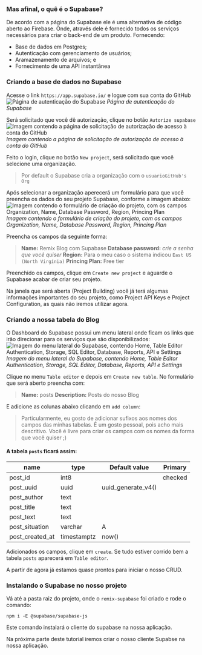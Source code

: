 ### Mas afinal, o quê é o Supabase?
De acordo com a página do Supabase ele é uma alternativa de código aberto ao Firebase. Onde, através dele é fornecido todos os serviços necessários para criar o back-end de um produto. Fornecendo:
- Base de dados em Postgres;
- Autenticação com gerenciamento de usuários;
- Aramazenamento de arquivos; e
- Fornecimento de uma API instantânea

### Criando a base de dados no Supabase
Acesse o link `https://app.supabase.io/` e logue com sua conta do GitHub
![Página de autenticação do Supabase](https://dev-to-uploads.s3.amazonaws.com/uploads/articles/zf4xd0xg01um7r0qxm6l.png)
*Página de autenticação do Supabase*

Será solicitado que você dê autorização, clique no botão `Autorize supabase`
![Imagem contendo a página de solicitação de autorização de acesso à conta do GitHub](https://dev-to-uploads.s3.amazonaws.com/uploads/articles/3zfx4utn5llrpeo6gp5l.png)
*Imagem contendo a página de solicitação de autorização de acesso à conta do GitHub*

 
Feito o login, clique no botão `New project`, será solicitado que você selecione uma organização.
> Por default o Supabase cria a organização com o `usuarioGitHub's Org`

Após selecionar a organização aperecerá um formulário para que você preencha os dados do seu projeto Supabase, conforme a imagem abaixo:
![Imagem contendo o formulário de criação do projeto, com os campos Organization, Name, Database Password, Region, Princing Plan](https://dev-to-uploads.s3.amazonaws.com/uploads/articles/m91wm7su0ifvqyyus3r8.png)
*Imagem contendo o formulário de criação do projeto, com os campos Organization, Name, Database Password, Region, Princing Plan*

Preencha os campos da seguinte forma:
> **Name:** Remix Blog com Supabase
> **Database password:** _crie a senha que você quiser_
> **Region:** Para o meu caso o sistema indicou `East US (North Virgínia)`
> **Princing Plan:** Free tier

Preenchido os campos, clique em `Create new project` e aguarde o Supabase acabar de criar seu projeto.

Na janela que será aberta (Project Building) você já terá algumas informações importantes do seu projeto, como Project API Keys e Project Configuration, as quais não iremos utilizar agora.

### Criando a nossa tabela do Blog
O Dashboard do Supabase possui um menu lateral onde ficam os links que irão direcionar para os serviços que são disponibilizados:
![Imagem do menu lateral do Supabase, contendo Home, Table Editor Authentication, Storage, SQL Editor, Database, Reports, API e Settings](https://dev-to-uploads.s3.amazonaws.com/uploads/articles/8icasro4aiah7jvvg9aw.png)
*Imagem do menu lateral do Supabase, contendo Home, Table Editor Authentication, Storage, SQL Editor, Database, Reports, API e Settings*

Clique no menu `Table editor` e depois em `Create new table`. No formulário que será aberto preencha com:

> **Name:** posts
> **Description:** Posts do nosso Blog

E adicione as colunas abaixo clicando em `add column`:

> Particularmente, eu gosto de adicionar sufixos aos nomes dos campos das minhas tabelas. É um gosto pessoal, pois acho mais descritivo. Você é livre para criar os campos com os nomes da forma que você quiser ;)


#### A tabela `posts` ficará assim:

| name | type | Default value | Primary |
| --- | --- | --- | --- |
| post_id | int8 |  | checked |
| post_uuid | uuid | uuid_generate_v4() | |
| post_author | text | | |
| post_title | text | | |
| post_text | text | | | 
| post_situation | varchar | A | |
| post_created_at | timestamptz | now() | |


Adicionados os campos, clique em `create`. Se tudo estiver corrido bem a tabela `posts` aparecerá em `Table editor`.

A partir de agora já estamos quase prontos para iniciar o nosso CRUD.

### Instalando o Supabase no nosso projeto
Vá até a pasta raiz do projeto, onde o `remix-supabase` foi criado e rode o comando:
```
npm i -E @supabase/supabase-js
```

Este comando instalará o cliente do supabase na nossa aplicação.

Na próxima parte deste tutorial iremos criar o nosso cliente Supabse na nossa aplicação.
